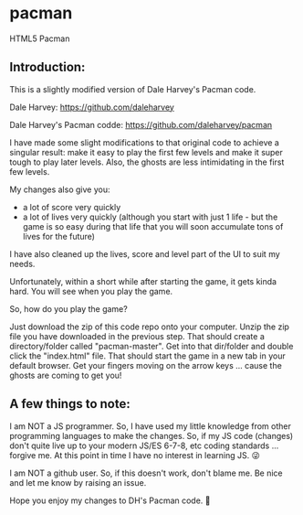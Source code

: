 # pacman
HTML5 Pacman

Introduction:
----

This is a slightly modified version of Dale Harvey's Pacman code.

Dale Harvey: https://github.com/daleharvey

Dale Harvey's Pacman codde: https://github.com/daleharvey/pacman

I have made some slight modifications to that original code to achieve a singular result: make it easy to play the first few levels and make it super tough to play later levels. Also, the ghosts are less intimidating in the first few levels.

My changes also give you:
* a lot of score very quickly
* a lot of lives very quickly (although you start with just 1 life - but the game is so easy during that life that you will soon accumulate tons of lives for the future)

I have also cleaned up the lives, score and level part of the UI to suit my needs.

Unfortunately, within a short while after starting the game, it gets kinda hard. You will see when you play the game. 

So, how do you play the game?

Just download the zip of this code repo onto your computer. Unzip the zip file you have downloaded in the previous step. That should create a directory/folder called "pacman-master". Get into that dir/folder and double click the "index.html" file. That should start the game in a new tab in your default browser. Get your fingers moving on the arrow keys ... cause the ghosts are coming to get you!

A few things to note:
----

I am NOT a JS programmer. So, I have used my little knowledge from other programming languages to make the changes. So, if my JS code (changes) don't quite live up to your modern JS/ES 6-7-8, etc coding standards ... forgive me. At this point in time I have no interest in learning JS. 😜

I am NOT a github user. So, if this doesn't work, don't blame me. Be nice and let me know by raising an issue.

Hope you enjoy my changes to DH's Pacman code. 🙂

